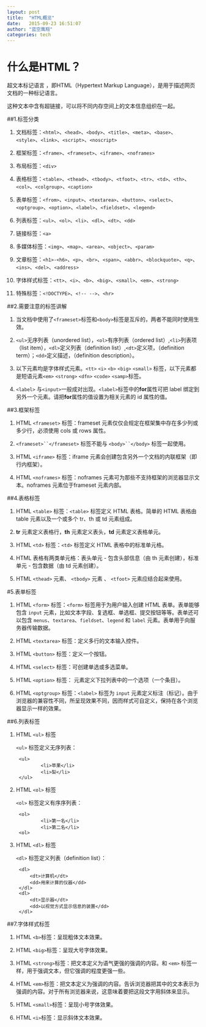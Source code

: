 ```yaml
---
layout: post
title:  "HTML概览"
date:   2015-09-23 16:51:07
author: "蓝空鹰翔"
categories: tech
---
```


# 什么是HTML？
超文本标记语言 ，即HTML（Hypertext Markup Language），是用于描述网页文档的一种标记语言。

这种文本中含有超链接，可以将不同内存空间上的文本信息组织在一起。

##1.标签分类

1. 文档标签：`<html>`、`<head>`、`<body>`、`<title>`、`<meta>`、`<base>`、`<style>`、`<link>`、`<script>`、`<noscript>` 

2. 框架标签：`<frame>`、`<frameset>`、`<iframe>`、`<noframes>`

3. 布局标签：`<div>`

4. 表格标签：`<table>`、`<thead>`、`<tbody>`、`<tfoot>`、`<tr>`、`<td>`、`<th>`、`<col>`、`<colgroup>`、`<caption>`

5. 表单标签：`<from>`、`<input>`、`<textarea>`、`<button>`、`<select>`、`<optgroup>`、`<option>`、`<label>`、`<fieldset>`、`<legend>`

6. 列表标签：`<ul>`、`<ol>`、`<li>`、`<dl>`、`<dt>`、`<dd>`

7. 链接标签：`<a>`

8. 多媒体标签：`<img>`、`<map>`、`<area>`、`<object>`、`<param>`

9. 文章标签：`<h1>-<h6>`、`<p>`、`<br>`、`<span>`、`<abbr>`、`<blockquote>`、`<q>`、`<ins>`、`<del>`、`<address>`

10. 字体样式标签：`<tt>`、`<i>`、`<b>`、`<big>`、`<small>`、`<em>`、`<strong>`

11. 特殊标签：`<!DOCTYPE>`、`<!-- -->`、`<hr>`

##2.需要注意的标签讲解

1. 当文档中使用了`<frameset>`标签和`<body>`标签是互斥的，两者不能同时使用生效。

2. `<ul>`无序列表（unordered list），`<ol>`有序列表（ordered list）,`<li>`列表项（list item），`<dl>`定义列表（definition list）,`<dt>`定义项，（definition term）；`<dd>`定义描述，（definition description）。

3. 以下元素均是字体样式元素。`<tt>` `<i>` `<b>` `<big>` `<small>` 标签，以下元素都是短语元素`<em>` `<strong>` `<dfn>` `<code>` `<samp>`标签。

4. `<label>` 与`<input>`一般成对出现。`<label>`标签中的**for**属性可把 label 绑定到另外一个元素。请把**for**属性的值设置为相关元素的 id 属性的值。

##3.框架标签

1. HTML `<frameset>` 标签：frameset 元素仅仅会规定在框架集中存在多少列或多少行，必须使用 cols 或 rows 属性。

2. `<frameset>``</frameset>` 标签不能与 `<body>``</body>` 标签一起使用。

3. HTML `<iframe>` 标签：iframe 元素会创建包含另外一个文档的内联框架（即行内框架）。

4. HTML `<noframes>` 标签：noframes 元素可为那些不支持框架的浏览器显示文本。noframes 元素位于frameset 元素内部。

##4.表格标签

1. HTML `<table>` 标签：`<table>` 标签定义 HTML 表格。简单的 HTML 表格由 table 元素以及一个或多个 tr、th 或 td 元素组成。

2. **tr** 元素定义表格行，**th** 元素定义表头，**td** 元素定义表格单元。

3. HTML `<td>` 标签：`<td>` 标签定义 HTML 表格中的标准单元格。

4. HTML 表格有两类单元格：表头单元 - 包含头部信息（由 th 元素创建），标准单元 - 包含数据（由 td 元素创建）。

5. HTML `<thead>` 元素、 `<tbody>` 元素 、 `<tfoot>` 元素应结合起来使用。

#5.表单标签

1. HTML `<form>` 标签：`<form>` 标签用于为用户输入创建 HTML 表单。表单能够包含 `input` 元素，比如文本字段、复选框、单选框、提交按钮等等。表单还可以包含 `menus`、`textarea`、`fieldset`、`legend` 和 `label` 元素。表单用于向服务器传输数据。

2. HTML `<textarea>` 标签：定义多行的文本输入控件。

3. HTML `<button>` 标签：定义一个按钮。

4. HTML `<select>` 标签：可创建单选或多选菜单。

5. HTML `<option>` 标签： 元素定义下拉列表中的一个选项（一个条目）。

6. HTML `<optgroup>` 标签：`<label>` 标签为 `input` 元素定义标注（标记）。由于浏览器的兼容性不同，所呈现效果不同，因而样式可自定义，保持在各个浏览器显示一样的效果。

##6.列表标签
1. HTML `<ul>` 标签

    `<ul>` 标签定义无序列表：

        <ul>
                <li>苹果</li>
                <li>梨</li>
        </ul>

1. HTML `<ol>` 标签

    `<ol>` 标签定义有序序列表：

        <ol>
                <li>第一名</li>
                <li>第二名</li>
        <ol>

1. HTML `<dl>` 标签

    `<dl>` 标签定义列表（definition list）：

        <dl>
            <dt>计算机</dt>
            <dd>用来计算的仪器</dd>
        </dl>
        <dl>
            <dt>显示器</dt>
            <dd>以视觉方式显示信息的装置</dd>
        </dl>
    
##7.字体样式标签

1. HTML `<b>`标签：呈现粗体文本效果。

2. HTML `<big>`标签：呈现大号字体效果。

3. HTML `<strong>`标签：把文本定义为语气更强的强调的内容。和 `<em>` 标签一样，用于强调文本，但它强调的程度更强一些。

4. HTML `<em>`标签：把文本定义为强调的内容。告诉浏览器把其中的文本表示为强调的内容。对于所有浏览器来说，这意味着要把这段文字用斜体来显示。

5. HTML `<small>`标签：呈现小号字体效果。

6. HTML `<i>`标签：显示斜体文本效果。